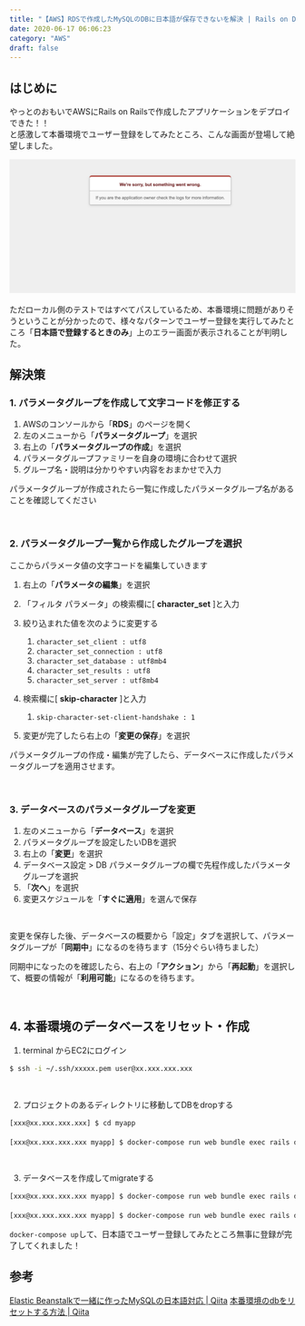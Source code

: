 ```yaml
---
title: "【AWS】RDSで作成したMySQLのDBに日本語が保存できないを解決 | Rails on Docker"
date: 2020-06-17 06:06:23
category: "AWS"
draft: false
---
```




## はじめに
やっとのおもいでAWSにRails on Railsで作成したアプリケーションをデプロイできた！！  
と感激して本番環境でユーザー登録をしてみたところ、こんな画面が登場して絶望しました。


![](./images/rds_error/aws_cannotsave_error.png)

ただローカル側のテストではすべてパスしているため、本番環境に問題がありそうということが分かったので、様々なパターンでユーザー登録を実行してみたところ「**日本語で登録するときのみ**」上のエラー画面が表示されることが判明した。


## 解決策
### 1. パラメータグループを作成して文字コードを修正する

1. AWSのコンソールから「**RDS**」のページを開く
2. 左のメニューから「**パラメータグループ**」を選択
3. 右上の「**パラメータグループの作成**」を選択
4. パラメータグループファミリーを自身の環境に合わせて選択
5. グループ名・説明は分かりやすい内容をおまかせで入力

パラメータグループが作成されたら一覧に作成したパラメータグループ名があることを確認してください

<br>

### 2. パラメータグループ一覧から作成したグループを選択

ここからパラメータ値の文字コードを編集していきます

1. 右上の「**パラメータの編集**」を選択
2. 「フィルタ パラメータ」の検索欄に[ **character_set** ]と入力
3. 絞り込まれた値を次のように変更する
   1. `character_set_client : utf8`
   2. `character_set_connection : utf8`
   3. `character_set_database : utf8mb4`
   4. `character_set_results : utf8`
   5. `character_set_server : utf8mb4`

	
4. 検索欄に[ **skip-character** ]と入力
   1. `skip-character-set-client-handshake : 1`


5. 変更が完了したら右上の「**変更の保存**」を選択

パラメータグループの作成・編集が完了したら、データベースに作成したパラメータグループを適用させます。

<br>

### 3. データベースのパラメータグループを変更
1. 左のメニューから「**データベース**」を選択
2. パラメータグループを設定したいDBを選択
3. 右上の「**変更**」を選択
4. データベース設定 > DB パラメータグループの欄で先程作成したパラメータグループを選択
5. 「**次へ**」を選択
6. 変更スケジュールを「**すぐに適用**」を選んで保存

<br>

変更を保存した後、データベースの概要から「設定」タブを選択して、パラメータグループが「**同期中**」になるのを待ちます（15分ぐらい待ちました）

同期中になったのを確認したら、右上の「**アクション**」から「**再起動**」を選択して、概要の情報が「**利用可能**」になるのを待ちます。

<br>

## 4. 本番環境のデータベースをリセット・作成
1. terminal からEC2にログイン

```bash
$ ssh -i ~/.ssh/xxxxx.pem user@xx.xxx.xxx.xxx
```
<br>

2. プロジェクトのあるディレクトリに移動してDBをdropする

```bash
[xxx@xx.xxx.xxx.xxx] $ cd myapp

[xxx@xx.xxx.xxx.xxx myapp] $ docker-compose run web bundle exec rails db:drop RAILS_ENV=production DISABLE_DATABASE_ENVIRONMENT_CHECK=1
```

<br>

3. データベースを作成してmigrateする

```bash
[xxx@xx.xxx.xxx.xxx myapp] $ docker-compose run web bundle exec rails db:create RAILS_ENV=production

[xxx@xx.xxx.xxx.xxx myapp] $ docker-compose run web bundle exec rails db:migrate RAILS_ENV=production
```


`docker-compose up`して、日本語でユーザー登録してみたところ無事に登録が完了してくれました！


## 参考
[Elastic Beanstalkで一緒に作ったMySQLの日本語対応 | Qiita](https://qiita.com/rh_taro/items/93e8f33f267bec09f91b)
[本番環境のdbをリセットする方法 | Qiita](https://qiita.com/potterqaz/items/ea6db5c5be2be389c0bb)
